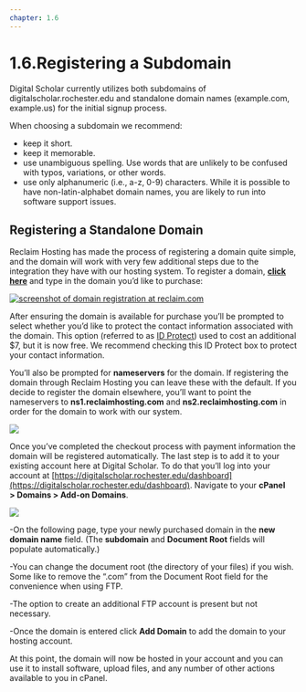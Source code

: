 ```yaml
---
chapter: 1.6
---
```

# 1.6.Registering a Subdomain #

Digital Scholar currently utilizes both subdomains of digitalscholar.rochester.edu and standalone domain names (example.com, example.us) for the initial signup process.

When choosing a subdomain we recommend:
 - keep it short.
 - keep it memorable.
 - use unambiguous spelling.  Use words that are unlikely to be confused with typos, variations, or other words.
 - use only alphanumeric (i.e., a-z, 0-9) characters. While it is possible to have non-latin-alphabet domain names, you are likely to run into software support issues.
 
 ## Registering a Standalone Domain

 Reclaim Hosting has made the process of registering a domain quite simple, and the domain will work with very few additional steps due to the integration they have with our hosting system. To register a domain, [**click here**](https://portal.reclaimhosting.com/cart.php?a=add&domain=register) and type in the domain you’d like to purchase:

[![screenshot of domain registration at reclaim.com](http://sites.haverford.edu/docs/wp-content/uploads/2017/11/1.6.-a.gif)](http://sites.haverford.edu/docs/wp-content/uploads/2017/11/1.6.-a.gif)

After ensuring the domain is available for purchase you’ll be prompted to select whether you’d like to protect the contact information associated with the domain. This option (referred to as [ID Protect](https://community.reclaimhosting.com/t/id-protect-whois-data-protection-faq/33)) used to cost an additional $7, but it is now free. We recommend checking this ID Protect box to protect your contact information.

You’ll also be prompted for **nameservers** for the domain. If registering the domain through Reclaim Hosting you can leave these with the default. If you decide to register the domain elsewhere, you’ll want to point the nameservers to **ns1.reclaimhosting.com** and **ns2.reclaimhosting.com** in order for the domain to work with our system.

![](http://www.stateu.org/docs/wp-content/uploads/2018/03/8.png)

Once you’ve completed the checkout process with payment information the domain will be registered automatically. The last step is to add it to your existing account here at Digital Scholar. To do that you’ll log into your account at [https://digitalscholar.rochester.edu/dashboard](https://digitalscholar.rochester.edu/dashboard). Navigate to your **cPanel > Domains > Add-on Domains**.

![](http://www.stateu.org/docs/wp-content/uploads/2018/03/24478142696_37203a84d2.jpg)

\-On the following page, type your newly purchased domain in the **new domain name** field. (The **subdomain** and **Document Root** fields will populate automatically.)

\-You can change the document root (the directory of your files) if you wish. Some like to remove the “.com” from the Document Root field for the convenience when using FTP.

\-The option to create an additional FTP account is present but not necessary.

\-Once the domain is entered click **Add Domain** to add the domain to your hosting account.

At this point, the domain will now be hosted in your account and you can use it to install software, upload files, and any number of other actions available to you in cPanel.

[comment]: # (feedback link here)
